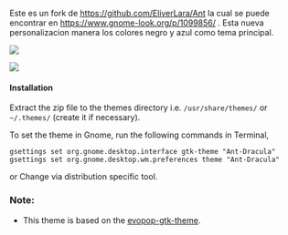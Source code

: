 Este es un fork de https://github.com/EliverLara/Ant la cual se puede encontrar en https://www.gnome-look.org/p/1099856/ .
Esta nueva personalizacion manera los colores negro y azul como tema principal.

![](Art/logo.png)

![](Art/Dracula.png)


#### Installation

Extract the zip file to the themes directory i.e. `/usr/share/themes/` or `~/.themes/` (create it  if necessary).

To set the theme in Gnome, run the following commands in Terminal,

```
gsettings set org.gnome.desktop.interface gtk-theme "Ant-Dracula"
gsettings set org.gnome.desktop.wm.preferences theme "Ant-Dracula"
```
or Change via distribution specific tool.

### Note:
* This theme is based on the [evopop-gtk-theme](https://github.com/solus-project/evopop-gtk-theme).
